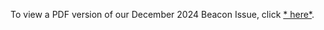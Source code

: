 To view a PDF version of our December 2024 Beacon Issue, click 
[* here*](https://drive.google.com/file/d/1KQTwytmzVsv19Z3BznTCbwEL32WXOGtx/view?usp=sharing).

